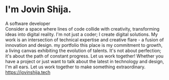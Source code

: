 # I'm Jovin Shija.  
A software developer  
Consider a space where lines of code collide with creativity, transforming ideas into digital reality. 
I'm not just a coder; I create digital solutions. My work is an intersection of technical expertise and creative flare - a fusion of innovation and design. 
my portfolio this place is my commitment to growth, a living canvas exhibiting the evolution of talents. It's not about perfection; it's about the path of constant progress. Let us work together! Whether you have a project or just want to talk about the latest in technology and design, I'm all ears. Let us work together to make something extraordinary.  
https://jovinshija.tech
